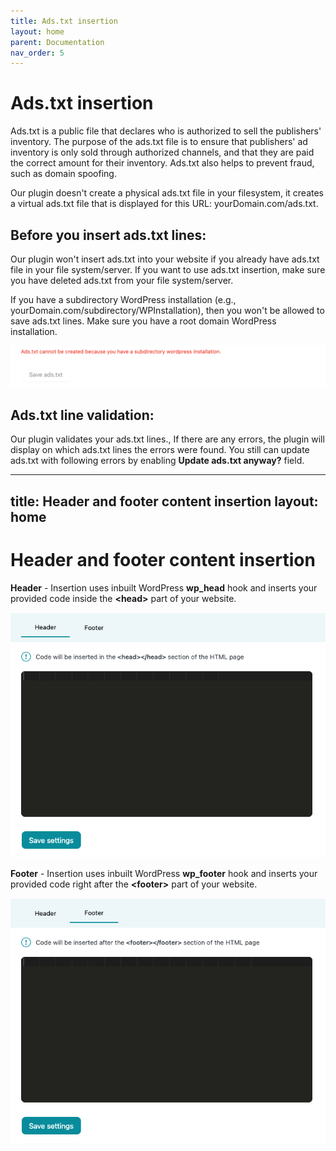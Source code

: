 ```yaml
---
title: Ads.txt insertion
layout: home
parent: Documentation
nav_order: 5
---
```


# Ads.txt insertion

Ads.txt is a public file that declares who is authorized to sell the publishers' inventory. The purpose of the ads.txt file is to ensure that publishers' ad inventory is only sold through authorized channels, and that they are paid the correct amount for their inventory. Ads.txt also helps to prevent fraud, such as domain spoofing.

Our plugin doesn't create a physical ads.txt file in your filesystem, it creates a virtual ads.txt file that is displayed for this URL: yourDomain.com/ads.txt.


## Before you insert ads.txt lines:

Our plugin won't insert ads.txt into your website if you already have ads.txt file in your file system/server. If you want to use ads.txt insertion, make sure you have deleted ads.txt from your file system/server.

If you have a subdirectory WordPress installation (e.g., yourDomain.com/subdirectory/WPInstallation), then you won't be allowed to save ads.txt lines. Make sure you have a root domain WordPress installation.


![alt_text](../images/image39.png "image_tooltip")



## Ads.txt line validation:

Our plugin validates your ads.txt lines., If there are any errors, the plugin will display on which ads.txt lines the errors were found. You still can update ads.txt with following errors by enabling **Update ads.txt anyway?** field.



---
title: Header and footer content insertion
layout: home
---

# Header and footer content insertion

**Header** - Insertion uses inbuilt WordPress **wp_head** hook and inserts your provided code inside the **&lt;head>** part of your website.


![alt_text](../images/image40.png "image_tooltip")


**Footer** - Insertion uses inbuilt WordPress **wp_footer** hook and inserts your provided code right after the **&lt;footer>** part of your website.


![alt_text](../images/image41.png "image_tooltip")
